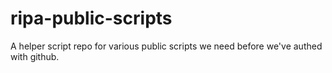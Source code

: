 # ripa-public-scripts
A helper script repo for various public scripts we need before we've authed with github.
